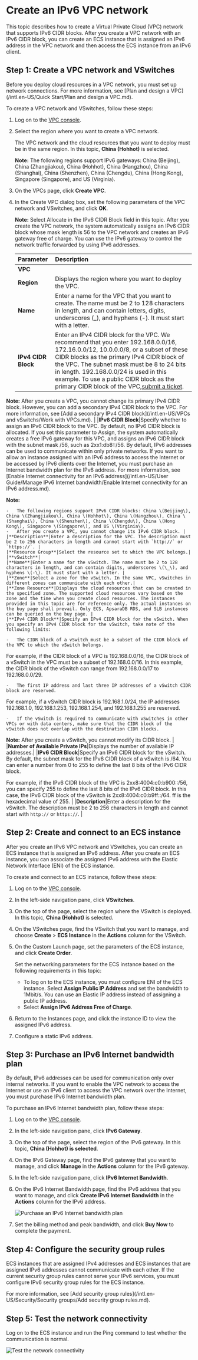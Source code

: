 # Create an IPv6 VPC network

This topic describes how to create a Virtual Private Cloud \(VPC\) network that supports IPv6 CIDR blocks. After you create a VPC network with an IPv6 CIDR block, you can create an ECS instance that is assigned an IPv6 address in the VPC network and then access the ECS instance from an IPv6 client.

## Step 1: Create a VPC network and VSwitches

Before you deploy cloud resources in a VPC network, you must set up network connections. For more information, see [Plan and design a VPC](/intl.en-US/Quick Start/Plan and design a VPC.md).

To create a VPC network and VSwitches, follow these steps:

1.  Log on to the [VPC console](https://vpcnext.console.aliyun.com).

2.  Select the region where you want to create a VPC network.

    The VPC network and the cloud resources that you want to deploy must be in the same region. In this topic, **China \(Hohhot\)** is selected.

    **Note:** The following regions support IPv6 gateways: China \(Beijing\), China \(Zhangjiakou\), China \(Hohhot\), China \(Hangzhou\), China \(Shanghai\), China \(Shenzhen\), China \(Chengdu\), China \(Hong Kong\), Singapore \(Singapore\), and US \(Virginia\).

3.  On the VPCs page, click **Create VPC**.

4.  In the Create VPC dialog box, set the following parameters of the VPC network and VSwitches, and click **OK**.

    **Note:** Select Allocate in the IPv6 CIDR Block field in this topic. After you create the VPC network, the system automatically assigns an IPv6 CIDR block whose mask length is 56 to the VPC network and creates an IPv6 gateway free of charge. You can use the IPv6 gateway to control the network traffic forwarded by using IPv6 addresses.

    |Parameter|Description|
    |:--------|:----------|
    |**VPC**|
    |**Region**|Displays the region where you want to deploy the VPC.|
    |**Name**|Enter a name for the VPC that you want to create. The name must be 2 to 128 characters in length, and can contain letters, digits, underscores \(\_\), and hyphens \(-\). It must start with a letter. |
    |**IPv4 CIDR Block**|Enter an IPv4 CIDR block for the VPC. We recommend that you enter 192.168.0.0/16, 172.16.0.0/12, 10.0.0.0/8, or a subset of these CIDR blocks as the primary IPv4 CIDR block of the VPC. The subnet mask must be 8 to 24 bits in length. 192.168.0.0/24 is used in this example. To use a public CIDR block as the primary CIDR block of the VPC,[submit a ticket](https://workorder-intl.console.aliyun.com/console.htm#/ticket/add?productId=1218).

**Note:** After you create a VPC, you cannot change its primary IPv4 CIDR block. However, you can add a secondary IPv4 CIDR block to the VPC. For more information, see [Add a secondary IPv4 CIDR block](/intl.en-US/VPCs and vSwitchs/Work with VPCs.md). |
    |**IPv6 CIDR Block**|Specify whether to assign an IPv6 CIDR block to the VPC. By default, no IPv6 CIDR block is allocated. If you set this parameter to Assign, the system automatically creates a free IPv6 gateway for this VPC, and assigns an IPv6 CIDR block with the subnet mask /56, such as 2xx1:db8::/56. By default, IPv6 addresses can be used to communicate within only private networks. If you want to allow an instance assigned with an IPv6 address to access the Internet or be accessed by IPv6 clients over the Internet, you must purchase an Internet bandwidth plan for the IPv6 address. For more information, see [Enable Internet connectivity for an IPv6 address](/intl.en-US/User Guide/Manage IPv6 Internet bandwidth/Enable Internet connectivity for an IPv6 address.md).

**Note:**

    -   The following regions support IPv6 CIDR blocks: China \(Beijing\), China \(Zhangjiakou\), China \(Hohhot\), China \(Hangzhou\), China \(Shanghai\), China \(Shenzhen\), China \(Chengdu\), China \(Hong Kong\), Singapore \(Singapore\), and US \(Virginia\).
    -   After you create a VPC, you cannot change its IPv6 CIDR block. |
    |**Description**|Enter a description for the VPC. The description must be 2 to 256 characters in length and cannot start with `http://` or `https://`. |
    |**Resource Group**|Select the resource set to which the VPC belongs.|
    |**vSwitch**|
    |**Name**|Enter a name for the vSwitch. The name must be 2 to 128 characters in length, and can contain digits, underscores \(\_\), and hyphens \(-\). It must start with a letter. |
    |**Zone**|Select a zone for the vSwitch. In the same VPC, vSwitches in different zones can communicate with each other.|
    |**Zone Resource**|Displays the cloud resources that can be created in the specified zone. The supported cloud resources vary based on the zone and the time when you create cloud resources. The instances provided in this topic are for reference only. The actual instances on the buy page shall prevail. Only ECS, ApsaraDB RDS, and SLB instances can be queried on the buy page. |
    |**IPv4 CIDR Block**|Specify an IPv4 CIDR block for the vSwitch. When you specify an IPv4 CIDR block for the vSwitch, take note of the following limits:

    -   The CIDR block of a vSwitch must be a subset of the CIDR block of the VPC to which the vSwitch belongs.

For example, if the CIDR block of a VPC is 192.168.0.0/16, the CIDR block of a vSwitch in the VPC must be a subset of 192.168.0.0/16. In this example, the CIDR block of the vSwitch can range from 192.168.0.0/17 to 192.168.0.0/29.

    -   The first IP address and last three IP addresses of a vSwitch CIDR block are reserved.

For example, if a vSwitch CIDR block is 192.168.1.0/24, the IP addresses 192.168.1.0, 192.168.1.253, 192.168.1.254, and 192.168.1.255 are reserved.

    -   If the vSwitch is required to communicate with vSwitches in other VPCs or with data centers, make sure that the CIDR block of the vSwitch does not overlap with the destination CIDR blocks.
**Note:** After you create a vSwitch, you cannot modify its CIDR block. |
    |**Number of Available Private IPs**|Displays the number of available IP addresses.|
    |**IPv6 CIDR Block**|Specify an IPv6 CIDR block for the vSwitch. By default, the subnet mask for the IPv6 CIDR block of a vSwitch is /64. You can enter a number from 0 to 255 to define the last 8 bits of the IPv6 CIDR block.

For example, if the IPv6 CIDR block of the VPC is 2xx8:4004:c0:b900::/56, you can specify 255 to define the last 8 bits of the IPv6 CIDR block. In this case, the IPv6 CIDR block of the vSwitch is 2xx8:4004:c0:b9ff::/64. ff is the hexadecimal value of 255. |
    |**Description**|Enter a description for the vSwitch. The description must be 2 to 256 characters in length and cannot start with `http://` or `https://`. |


## Step 2: Create and connect to an ECS instance

After you create an IPv6 VPC network and VSwitches, you can create an ECS instance that is assigned an IPv6 address. After you create an ECS instance, you can associate the assigned IPv6 address with the Elastic Network Interface \(ENI\) of the ECS instance.

To create and connect to an ECS instance, follow these steps:

1.  Log on to the [VPC console](https://vpcnext.console.aliyun.com).

2.  In the left-side navigation pane, click **VSwitches**.

3.  On the top of the page, select the region where the VSwitch is deployed. In this topic, **China \(Hohhot\)** is selected.

4.  On the VSwitches page, find the VSwitch that you want to manage, and choose **Create** \> **ECS Instance** in the **Actions** column for the VSwitch.

5.  On the Custom Launch page, set the parameters of the ECS instance, and click **Create Order**.

    Set the networking parameters for the ECS instance based on the following requirements in this topic:

    -   To log on to the ECS instance, you must configure ENI of the ECS instance. Select **Assign Public IP Address** and set the bandwidth to 1Mbit/s. You can use an Elastic IP address instead of assigning a public IP address.
    -   Select **Assign IPv6 Address Free of Charge**.
6.  Return to the Instances page, and click the instance ID to view the assigned IPv6 address.

7.  Configure a static IPv6 address.


## Step 3: Purchase an IPv6 Internet bandwidth plan

By default, IPv6 addresses can be used for communication only over internal networks. If you want to enable the VPC network to access the Internet or use an IPv6 client to access the VPC network over the Internet, you must purchase IPv6 Internet bandwidth plan.

To purchase an IPv6 Internet bandwidth plan, follow these steps:

1.  Log on to the [VPC console](https://vpcnext.console.aliyun.com).

2.  In the left-side navigation pane, click **IPv6 Gateway**.

3.  On the top of the page, select the region of the IPv6 gateway. In this topic, **China \(Hohhot\) is selected**.

4.  On the IPv6 Gateway page, find the IPv6 gateway that you want to manage, and click **Manage** in the **Actions** column for the IPv6 gateway.

5.  In the left-side navigation pane, click **IPv6 Internet Bandwidth**.

6.  On the IPv6 Internet Bandwidth page, find the IPv6 address that you want to manage, and click **Create IPv6 Internet Bandwidth** in the **Actions** column for the IPv6 address.

    ![Purchase an IPv6 Internet bandwidth plan](https://static-aliyun-doc.oss-accelerate.aliyuncs.com/assets/img/en-US/8310509951/p33776.png)

7.  Set the billing method and peak bandwidth, and click **Buy Now** to complete the payment.


## Step 4: Configure the security group rules

ECS instances that are assigned IPv4 addresses and ECS instances that are assigned IPv6 addresses cannot communicate with each other. If the current security group rules cannot serve your IPv6 services, you must configure IPv6 security group rules for the ECS instance.

For more information, see [Add security group rules](/intl.en-US/Security/Security groups/Add security group rules.md).

## Step 5: Test the network connectivity

Log on to the ECS instance and run the Ping command to test whether the communication is normal.

![Test the network connectivity](https://static-aliyun-doc.oss-accelerate.aliyuncs.com/assets/img/en-US/2310509951/p54447.png)

